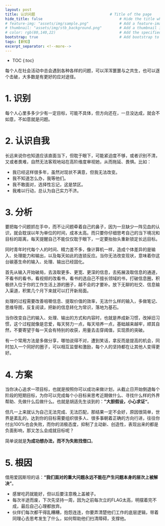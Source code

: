 ```yaml
---
layout: post
title: 认识问题                                  # Title of the page
hide_title: false                                   # Hide the title when displaying the post, but shown in lists of posts
# feature-img: "assets/img/sample.png"              # Add a feature-image to the post
# thumbnail: "assets/img/stb_background.png"        # Add a thumbnail image on blog view
# color: rgb(80,140,22)                             # Add the specified color as feature image, and change link colors in post
bootstrap: true                                     # Add bootstrap to the page
tags: [新知]
excerpt_separator: <!--more-->
---
```


<!--more-->
* TOC
{:toc}

每个人在社会活动中总会遇到各种各样的问题，可以浑浑噩噩与之共生，也可以逐个击破，大多数是有更好的应对途径。

# 1. 识别

每个人心里多多少少有一定目标，可能不具体，但方向还在，一旦没达成，就会不如意，不如意就是问题。

# 2. 认识自我

长远来说你也知道应该直面当下，但耽于眼下，可能紧迫度不够，或者识别不清，又或者畏难，自然无法客观地站在高阶维度审视她，从而拖延、畏惧。比如：

* 我已经这样很多年，虽然对现状不满意，但我无法改变。
* 我不知道怎么办，我等他们。
* 我不敢面对，选择性忘记，这是禁区。
* 我难以行动，总认为自己实力不济。

# 3. 分析

要把每个问题抓在手中，而不让问题牵着自己的鼻子，因为一旦缺少一阵见血的认识，就会耽误以年为单位的时间，成本太高。而只要你仔细思考自己的当下境况和目标的距离，每天提醒自己不能仅仅耽于眼下，一定要抬抬头重新锁定长远目标。

同时青年时代每个人的时间、精力差不多，像计算机一样，造成个体差异的是输入、处理能力和输出，以及每天如此的连锁反应。当你无法改变现状，意味着你这台碳基生命的输入、处理、输出已经固化。

首先从输入开始破局，去汲取更多、更宽、更深的信息，去拓展汲取信息的通道，不看书的看书，看视频的改看书，看书的选自己不擅长领域的书，打破信息圈，积极挤入位于你的工作生活上游的圈子，越不会的才要补。放下无聊的社交、信息输入渠道，积累几个月下来就可以打开新局面。

处理的过程需要改善咀嚼信息、提取价值的效率，无法什么样的输入，多做笔记、思维导图，反复阅读，把新的信息转化为常识，落地为基石。

当你改变自己的输入、处理、输出的方式和内容时，也就是养成新习惯，改掉旧习惯，这个过程就像是恋爱，每天努力一点，每天培养一点，基础越来越牢，顺其自然，不要寄望于每一天会有特别的收获，用量去击穿阈值，实现质的突破。

有一个常用方法是多做分享，哪怕说得不对，遭到笑话，拿反而是提高的机会，同时加入一个同好的圈子，可以相互监督和激励，每个人的坚持都在让其他人变得更好。

# 4. 方案

当你决心追求一项目标，也就是按照你可以成功来做计划，从截止日开始倒退每个阶段的短期目标，为你可以完成每个小目标来思考近期做什么、寻找什么样的外界帮助、先做什么后做什么。也就是胡适先生谈到的：**”大胆假设，小心求证“**。

但凡一上来就认为自己无法完成、无法匹配，那结果一定不会好，原因很简单，世界是紊乱的，达到你的目标需要组织很多人、很多事朝着正确的方向行进，往往你付出100%也会失败，而你的消极态度，抑制了主动新、创造性，表现出来的都是负面影响，那又怎么会成就目标呢？

简单说就是**为成功想办法，而不为失败找借口**。

# 5. 根因

借用爱因斯坦的话：**“我们面对的重大问题永远不能在产生问题本身的层次上被解决”**。

* 感冒吃药就能好，但以后要注意晚上盖被子。
* 每次半途而废，下次先坚持一周，因为之前每次立的FLAG太高，明摆着完不成，最后自己心理都放弃。
* 伙伴们每次都干得乱糟糟，抱怨连连，你要弄清楚他们工作的底层逻辑，带着同理心去思考发生了什么，如何帮助他们扫清障碍，支撑他。